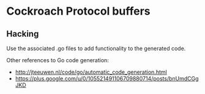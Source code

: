 # Cockroach Protocol buffers

## Hacking

Use the associated .go files to add functionality to the generated code.

Other references to Go code generation:
* http://jteeuwen.nl/code/go/automatic_code_generation.html
* https://plus.google.com/u/0/105521491106709880714/posts/bnUmdCGgJKD